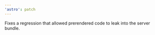 ```yaml
---
'astro': patch
---
```


Fixes a regression that allowed prerendered code to leak into the server bundle.

